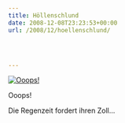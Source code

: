 ```yaml
---
title: Höllenschlund
date: 2008-12-08T23:23:53+00:00
url: /2008/12/hoellenschlund/




---
```

<div class="flickr">
  <a href="http://www.flickr.com/photos/schreibblogade/3094810371/" title="Ooops!"><img src="//farm4.static.flickr.com/3208/3094810371_7e577f1c8d.jpg" alt="Ooops!" /></a></p>

  <p>
    Ooops!
  </p>
</div>

Die Regenzeit fordert ihren Zoll...

